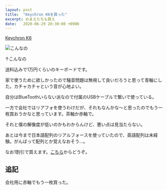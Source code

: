 ```yaml
---
layout: post
title:  "Keychron K6を買った"
excerpt: おまえたちも買え
date:   2020-06-29 20:30:00 +0900
---
```


[Keychron K6](https://www.keychron.com/products/keychron-k6-wireless-mechanical-keyboard)

![こんなの]({{site.baseurl}}/images/ss-2020-06-29.png)

↑こんなの　

送料込みで1万円くらいのキーボードです。

家で使うために欲しかったので騒音問題は無視して良いだろうと思って青軸にした。カチャカチャという音が心地よい。

自分はBlueToothいらない派なので付属のUSBケーブルで繋いで使っている。

一方で会社ではリアフォを使うわけだが、それもなんかな〜と思ったのでもう一枚買おうかなと思っています。茶軸か赤軸で。

それと僕の解像度が低いのかもわからんけど、悪い点は見当たらない。

あとは今まで日本語配列のリアルフォースを使っていたので、英語配列は未経験。がんばって配列とか覚えなおそう…。

なお1割引で買えます。[こちら](http://keychronwireless.refr.cc/ogiharak)からどうぞ。

## 追記

会社用に赤軸でもう一枚買った。
